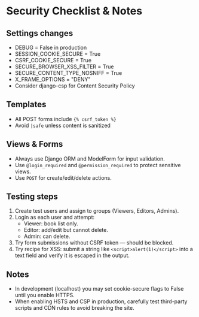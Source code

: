 # Security Checklist & Notes

## Settings changes
- DEBUG = False in production
- SESSION_COOKIE_SECURE = True
- CSRF_COOKIE_SECURE = True
- SECURE_BROWSER_XSS_FILTER = True
- SECURE_CONTENT_TYPE_NOSNIFF = True
- X_FRAME_OPTIONS = "DENY"
- Consider django-csp for Content Security Policy

## Templates
- All POST forms include `{% csrf_token %}`
- Avoid `|safe` unless content is sanitized

## Views & Forms
- Always use Django ORM and ModelForm for input validation.
- Use `@login_required` and `@permission_required` to protect sensitive views.
- Use `POST` for create/edit/delete actions.

## Testing steps
1. Create test users and assign to groups (Viewers, Editors, Admins).
2. Login as each user and attempt:
   - Viewer: book list only.
   - Editor: add/edit but cannot delete.
   - Admin: can delete.
3. Try form submissions without CSRF token — should be blocked.
4. Try recipe for XSS: submit a string like `<script>alert(1)</script>` into a text field and verify it is escaped in the output.

## Notes
- In development (localhost) you may set cookie-secure flags to False until you enable HTTPS.
- When enabling HSTS and CSP in production, carefully test third-party scripts and CDN rules to avoid breaking the site.

